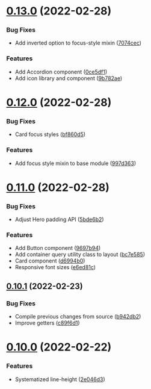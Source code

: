 # [0.13.0](https://github.com/jacecotton/tcds/compare/v0.12.0...v0.13.0) (2022-02-28)


### Bug Fixes

* Add inverted option to focus-style mixin ([7074cec](https://github.com/jacecotton/tcds/commit/7074cec3a6d734312bc099d731de5cdc576a7040))


### Features

* Add Accordion component ([0ce5df1](https://github.com/jacecotton/tcds/commit/0ce5df1a388f8f6016a41de506d0874e8748fb76))
* Add icon library and component ([9b782ae](https://github.com/jacecotton/tcds/commit/9b782ae66d8951828c4b773be80e4f81374d06fd))



# [0.12.0](https://github.com/jacecotton/tcds/compare/v0.11.0...v0.12.0) (2022-02-28)


### Bug Fixes

* Card focus styles ([bf860d5](https://github.com/jacecotton/tcds/commit/bf860d5610e254f142eebf3eb0772045c78b9937))


### Features

* Add focus style mixin to base module ([997d363](https://github.com/jacecotton/tcds/commit/997d363684f48b2f5abdd9df6841f1904639cccc))



# [0.11.0](https://github.com/jacecotton/tcds/compare/v0.10.1...v0.11.0) (2022-02-28)


### Bug Fixes

* Adjust Hero padding API ([5bde6b2](https://github.com/jacecotton/tcds/commit/5bde6b2960615e4c42a61d1707edb973af8b9f29))


### Features

* Add Button component ([9697b94](https://github.com/jacecotton/tcds/commit/9697b94302dc1ded9fd1024efe9b88b83080ef00))
* Add container query utility class to layout ([bc7e585](https://github.com/jacecotton/tcds/commit/bc7e5851acefbcb65d9dc91c7f791a9b7929e727))
* Card component ([d6994b0](https://github.com/jacecotton/tcds/commit/d6994b0a95805dc577c17b4ee1995fb594fb86c0))
* Responsive font sizes ([e6ed81c](https://github.com/jacecotton/tcds/commit/e6ed81c7493c7e5f0354a87d21819b3ee4825e63))



## [0.10.1](https://github.com/jacecotton/tcds/compare/v0.10.0...v0.10.1) (2022-02-23)


### Bug Fixes

* Compile previous changes from source ([b942db2](https://github.com/jacecotton/tcds/commit/b942db2da5455db2d4a21f3a779943f33df52266))
* Improve getters ([c89f6d1](https://github.com/jacecotton/tcds/commit/c89f6d1d41c6e6640dffff86eec1ec3dc27f3d51))



# [0.10.0](https://github.com/jacecotton/tcds/compare/v0.9.0...v0.10.0) (2022-02-22)


### Features

* Systematized line-height ([2e046d3](https://github.com/jacecotton/tcds/commit/2e046d34d881f56ed355a0bfded7e30446954cf2))



